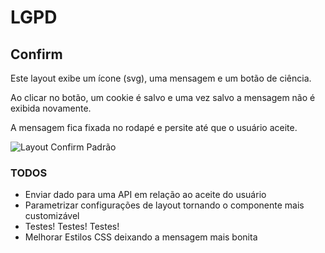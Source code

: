 # LGPD

## Confirm

Este layout exibe um ícone (svg), uma mensagem e um botão de ciência.

Ao clicar no botão, um cookie é salvo e uma vez salvo a mensagem não é exibida novamente.

A mensagem fica fixada no rodapé e persite até que o usuário aceite.

![Layout Confirm Padrão](https://image.prntscr.com/image/UgglVqwDQRaDBVkE5Xo0uw.png)

### TODOS
- Enviar dado para uma API em relação ao aceite do usuário
- Parametrizar configurações de layout tornando o componente mais customizável
- Testes! Testes! Testes!
- Melhorar Estilos CSS deixando a mensagem mais bonita
